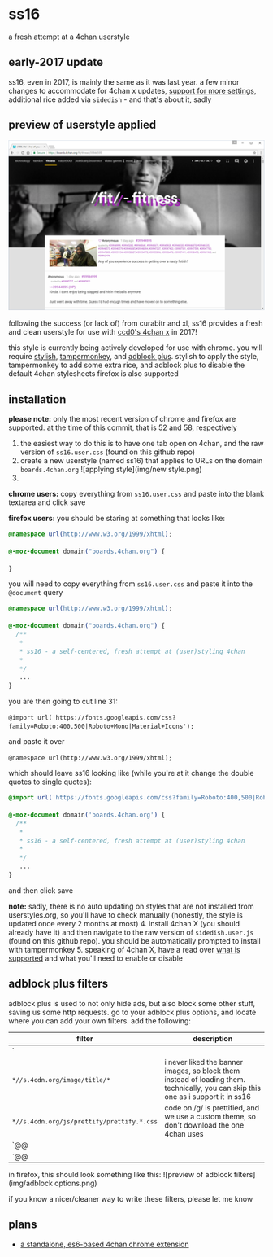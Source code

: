 # ss16
a fresh attempt at a 4chan userstyle

## early-2017 update
ss16, even in 2017, is mainly the same as it was last year. a few minor changes to accommodate for 4chan x updates, [support for more settings](support.md), additional rice added via `sidedish` - and that's about it, sadly

## preview of userstyle applied
![screenshot of ss16](img/browser-2017-01-10a.png)

following the success (or lack of) from curabitr and xl, ss16 provides a fresh and clean userstyle for use with [ccd0's 4chan x](https://ccd0.github.io/4chan-x/) in 2017!

this style is currently being actively developed for use with chrome. you will require [stylish](https://chrome.google.com/webstore/detail/stylish/fjnbnpbmkenffdnngjfgmeleoegfcffe?hl=en), [tampermonkey](https://chrome.google.com/webstore/detail/tampermonkey/dhdgffkkebhmkfjojejmpbldmpobfkfo?hl=en), and [adblock plus](https://chrome.google.com/webstore/detail/adblock-plus/cfhdojbkjhnklbpkdaibdccddilifddb?hl=en).
stylish to apply the style, tampermonkey to add some extra rice, and adblock plus to disable the default 4chan stylesheets
firefox is also supported

## installation
__please note:__ only the most recent version of chrome and firefox are supported. at the time of this commit, that is 52 and 58, respectively
  1. the easiest way to do this is to have one tab open on 4chan, and the raw version of `ss16.user.css` (found on this github repo)
  2. create a new userstyle (named ss16) that applies to URLs on the domain `boards.4chan.org`
    ![applying style](img/new style.png)
  3.

  **chrome users:** copy everything from `ss16.user.css` and paste into the blank textarea and click save

  **firefox users:** you should be staring at something that looks like:

  ```css
  @namespace url(http://www.w3.org/1999/xhtml);

  @-moz-document domain("boards.4chan.org") {

  }
  ```

  you will need to copy everything from `ss16.user.css` and paste it into the `@document` query

  ```css
  @namespace url(http://www.w3.org/1999/xhtml);

  @-moz-document domain("boards.4chan.org") {
    /**
     *
     * ss16 - a self-centered, fresh attempt at (user)styling 4chan
     *
     */
     ...
  }
  ```

  you are then going to cut line 31:

  `@import url('https://fonts.googleapis.com/css?family=Roboto:400,500|Roboto+Mono|Material+Icons');
  `

  and paste it over

  `@namespace url(http://www.w3.org/1999/xhtml);`

  which should leave ss16 looking like (while you're at it change the double quotes to single quotes):

  ```css
  @import url('https://fonts.googleapis.com/css?family=Roboto:400,500|Roboto+Mono|Material+Icons');

  @-moz-document domain('boards.4chan.org') {
    /**
     *
     * ss16 - a self-centered, fresh attempt at (user)styling 4chan
     *
     */
     ...
  }
  ```

  and then click save

  __note:__ sadly, there is no auto updating on styles that are not installed from userstyles.org, so you'll have to check manually (honestly, the style is updated once every 2 months at most)
  4. install 4chan X (you should already have it) and then navigate to the raw version of `sidedish.user.js` (found on this github repo). you should be automatically prompted to install with tampermonkey
  5. speaking of 4chan X, have a read over [what is supported](support.md) and what you'll need to enable or disable


## adblock plus filters
adblock plus is used to not only hide ads, but also block some other stuff, saving us some http requests.
go to your adblock plus options, and locate where you can add your own filters. add the following:

| filter | description |
|--------|-------------|
| `||s.4cdn.org/css^$domain=boards.4chan.org` | block all css files, but only when they are on the `boards.4chan.org` subdomain (meaning `4chan.org` is unaffected) |
| `*//s.4cdn.org/image/title/*` | i never liked the banner images, so block them instead of loading them. technically, you can skip this one as i support it in ss16 |
| `*//s.4cdn.org/js/prettify/prettify.*.css` | code on /g/ is prettified, and we use a custom theme, so don't download the one 4chan uses |
| `@@||s.4cdn.org/css/flags.*.css` | adds an exception to the earlier rule, so that the flags file is still downloaded |
| `@@||s.4cdn.org/css/painter.*.css` | adds an exception to the earlier rule, so that the painter file is still downloaded |

in firefox, this should look something like this:
![preview of adblock filters](img/adblock options.png)

if you know a nicer/cleaner way to write these filters, please let me know

## plans
 - [a standalone, es6-based 4chan chrome extension](standalone.md)

